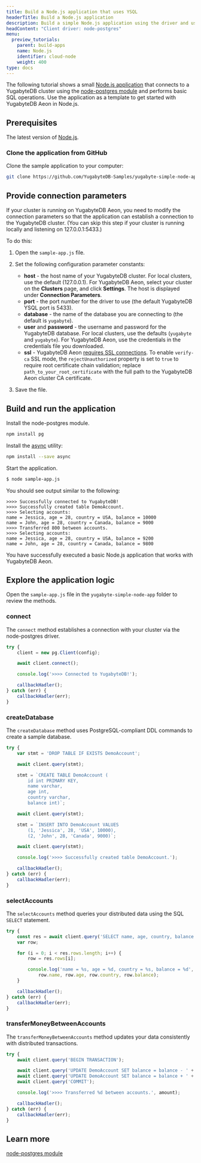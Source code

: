 ```yaml
---
title: Build a Node.js application that uses YSQL
headerTitle: Build a Node.js application
description: Build a simple Node.js application using the driver and using the YSQL API to connect to and interact with a YugabyteDB Aeon cluster.
headContent: "Client driver: node-postgres"
menu:
  preview_tutorials:
    parent: build-apps
    name: Node.js
    identifier: cloud-node
    weight: 400
type: docs
---
```


The following tutorial shows a small [Node.js application](https://github.com/yugabyte/yugabyte-simple-node-app) that connects to a YugabyteDB cluster using the [node-postgres module](../../../../drivers-orms/nodejs/postgres-node-driver/) and performs basic SQL operations. Use the application as a template to get started with YugabyteDB Aeon in Node.js.

## Prerequisites

The latest version of [Node.js](https://nodejs.org/en/download/).

### Clone the application from GitHub

Clone the sample application to your computer:

```sh
git clone https://github.com/YugabyteDB-Samples/yugabyte-simple-node-app.git && cd yugabyte-simple-node-app
```

## Provide connection parameters

If your cluster is running on YugabyteDB Aeon, you need to modify the connection parameters so that the application can establish a connection to the YugabyteDB cluster. (You can skip this step if your cluster is running locally and listening on 127.0.0.1:5433.)

To do this:

1. Open the `sample-app.js` file.

2. Set the following configuration parameter constants:

    - **host** - the host name of your YugabyteDB cluster. For local clusters, use the default (127.0.0.1). For YugabyteDB Aeon, select your cluster on the **Clusters** page, and click **Settings**. The host is displayed under **Connection Parameters**.
    - **port** - the port number for the driver to use (the default YugabyteDB YSQL port is 5433).
    - **database** - the name of the database you are connecting to (the default is `yugabyte`).
    - **user** and **password** - the username and password for the YugabyteDB database. For local clusters, use the defaults (`yugabyte` and `yugabyte`). For YugabyteDB Aeon, use the credentials in the credentials file you downloaded.
    - **ssl** - YugabyteDB Aeon [requires SSL connections](../../../../yugabyte-cloud/cloud-secure-clusters/cloud-authentication/). To enable `verify-ca` SSL mode, the `rejectUnauthorized` property is set to `true` to require root certificate chain validation; replace `path_to_your_root_certificate` with the full path to the YugabyteDB Aeon cluster CA certificate.

3. Save the file.

## Build and run the application

Install the node-postgres module.

```sh
npm install pg
```

Install the [async](https://github.com/caolan/async) utility:

```sh
npm install --save async
```

Start the application.

```sh
$ node sample-app.js
```

You should see output similar to the following:

```output
>>>> Successfully connected to YugabyteDB!
>>>> Successfully created table DemoAccount.
>>>> Selecting accounts:
name = Jessica, age = 28, country = USA, balance = 10000
name = John, age = 28, country = Canada, balance = 9000
>>>> Transferred 800 between accounts.
>>>> Selecting accounts:
name = Jessica, age = 28, country = USA, balance = 9200
name = John, age = 28, country = Canada, balance = 9800
```

You have successfully executed a basic Node.js application that works with YugabyteDB Aeon.

## Explore the application logic

Open the `sample-app.js` file in the `yugabyte-simple-node-app` folder to review the methods.

### connect

The `connect` method establishes a connection with your cluster via the node-postgres driver.

```js
try {
    client = new pg.Client(config);

    await client.connect();

    console.log('>>>> Connected to YugabyteDB!');

    callbackHadler();
} catch (err) {
    callbackHadler(err);
}
```

### createDatabase

The `createDatabase` method uses PostgreSQL-compliant DDL commands to create a sample database.

```js
try {
    var stmt = 'DROP TABLE IF EXISTS DemoAccount';

    await client.query(stmt);

    stmt = `CREATE TABLE DemoAccount (
        id int PRIMARY KEY,
        name varchar,
        age int,
        country varchar,
        balance int)`;

    await client.query(stmt);

    stmt = `INSERT INTO DemoAccount VALUES
        (1, 'Jessica', 28, 'USA', 10000),
        (2, 'John', 28, 'Canada', 9000)`;

    await client.query(stmt);

    console.log('>>>> Successfully created table DemoAccount.');

    callbackHadler();
} catch (err) {
    callbackHadler(err);
}
```

### selectAccounts

The `selectAccounts` method queries your distributed data using the SQL `SELECT` statement.

```js
try {
    const res = await client.query('SELECT name, age, country, balance FROM DemoAccount');
    var row;

    for (i = 0; i < res.rows.length; i++) {
        row = res.rows[i];

        console.log('name = %s, age = %d, country = %s, balance = %d',
            row.name, row.age, row.country, row.balance);
    }

    callbackHadler();
} catch (err) {
    callbackHadler(err);
}
```

### transferMoneyBetweenAccounts

The `transferMoneyBetweenAccounts` method updates your data consistently with distributed transactions.

```js
try {
    await client.query('BEGIN TRANSACTION');

    await client.query('UPDATE DemoAccount SET balance = balance - ' + amount + ' WHERE name = \'Jessica\'');
    await client.query('UPDATE DemoAccount SET balance = balance + ' + amount + ' WHERE name = \'John\'');
    await client.query('COMMIT');

    console.log('>>>> Transferred %d between accounts.', amount);

    callbackHadler();
} catch (err) {
    callbackHadler(err);
}
```

## Learn more

[node-postgres module](../../../../drivers-orms/nodejs/postgres-node-driver/)
